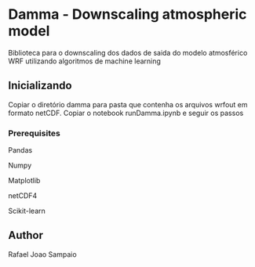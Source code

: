 # Damma - Downscaling atmospheric model

Biblioteca para o downscaling dos dados de saida do modelo atmosférico WRF utilizando algoritmos de machine learning 

## Inicializando 

Copiar o diretório damma para pasta que contenha os arquivos wrfout em formato netCDF. Copiar o notebook runDamma.ipynb e seguir os passos 

### Prerequisites

Pandas

Numpy

Matplotlib

netCDF4

Scikit-learn


## Author

Rafael Joao Sampaio

